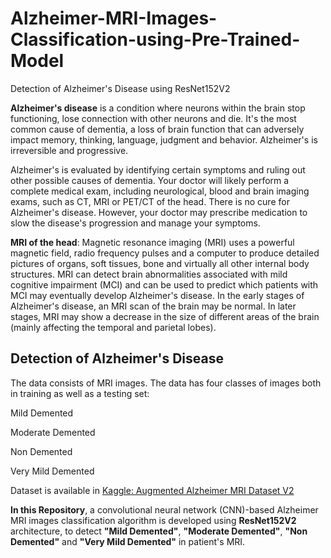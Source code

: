 # Alzheimer-MRI-Images-Classification-using-Pre-Trained-Model
Detection of Alzheimer's Disease using ResNet152V2

**Alzheimer's disease** is a condition where neurons within the brain stop functioning, lose connection with other neurons and die. It's the most common cause of dementia, a loss of brain function that can adversely impact memory, thinking, language, judgment and behavior. Alzheimer's is irreversible and progressive.

Alzheimer's is evaluated by identifying certain symptoms and ruling out other possible causes of dementia. Your doctor will likely perform a complete medical exam, including neurological, blood and brain imaging exams, such as CT, MRI or PET/CT of the head. There is no cure for Alzheimer's disease. However, your doctor may prescribe medication to slow the disease's progression and manage your symptoms.

**MRI of the head**: Magnetic resonance imaging (MRI) uses a powerful magnetic field, radio frequency pulses and a computer to produce detailed pictures of organs, soft tissues, bone and virtually all other internal body structures. MRI can detect brain abnormalities associated with mild cognitive impairment (MCI) and can be used to predict which patients with MCI may eventually develop Alzheimer's disease. In the early stages of Alzheimer's disease, an MRI scan of the brain may be normal. In later stages, MRI may show a decrease in the size of different areas of the brain (mainly affecting the temporal and parietal lobes).

## Detection of Alzheimer's Disease

The data consists of MRI images. The data has four classes of images both in training as well as a testing set:

Mild Demented

Moderate Demented

Non Demented

Very Mild Demented

Dataset is available in [Kaggle: Augmented Alzheimer MRI Dataset V2](https://www.kaggle.com/datasets/uraninjo/augmented-alzheimer-mri-dataset-v2)

**In this Repository**, a convolutional neural network (CNN)-based Alzheimer MRI images classification algorithm is developed using **ResNet152V2** architecture, to detect **"Mild Demented"**, **"Moderate Demented"**, **"Non Demented"** and **"Very Mild Demented"** in patient's MRI.
